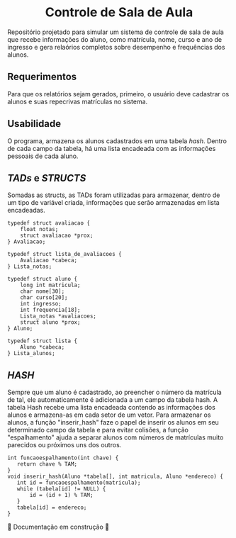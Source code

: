 <h1 align="center"> Controle de Sala de Aula </h1>
Repositório projetado para simular um sistema de controle de sala de aula que recebe informações do aluno, como matrícula, nome, curso e ano de ingresso e gera relaórios completos sobre desempenho e frequências dos alunos.

## Requerimentos
Para que os relatórios sejam gerados, primeiro, o usuário deve cadastrar os alunos e suas repecrivas matrículas no sistema.

## Usabilidade
O programa, armazena os alunos cadastrados em uma tabela *hash*. Dentro de cada campo da tabela, há uma lista encadeada com as informações pessoais de cada aluno.

## *TADs* e *STRUCTS*
Somadas as structs, as TADs foram utilizadas para armazenar, dentro de um tipo de variável criada, informações que serão armazenadas em lista encadeadas.
```
typedef struct avaliacao {
    float notas;
    struct avaliacao *prox;
} Avaliacao;

typedef struct lista_de_avaliacoes {
    Avaliacao *cabeca;
} Lista_notas;

typedef struct aluno {
    long int matricula;
    char nome[30];
    char curso[20];
    int ingresso;
    int frequencia[18];
    Lista_notas *avaliacoes;
    struct aluno *prox;
} Aluno;

typedef struct lista {
    Aluno *cabeca;
} Lista_alunos;

```

## *HASH*
Sempre que um aluno é cadastrado, ao preencher o número da matrícula de tal, ele automaticamente é adicionada a um campo da tabela hash. A tabela Hash recebe uma lista encadeada contendo as informações dos alunos e armazena-as em cada setor de um vetor. Para armazenar os alunos, a função "inserir_hash" faze o papel de inserir os alunos em seu determinado campo da tabela e para evitar colisões, a função "espalhamento" ajuda a separar alunos com números de matrículas muito parecidos ou próximos uns dos outros.
 ```
int funcaoespalhamento(int chave) {
    return chave % TAM;
}
void inserir_hash(Aluno *tabela[], int matricula, Aluno *endereco) {
    int id = funcaoespalhamento(matricula);
    while (tabela[id] != NULL) {
        id = (id + 1) % TAM;
    }
    tabela[id] = endereco;
}
```


:construction: Documentação em construção :construction:

